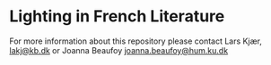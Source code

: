 # Lighting in French Literature

For more information about this repository please contact Lars Kjær, lakj@kb.dk or Joanna Beaufoy joanna.beaufoy@hum.ku.dk
 
